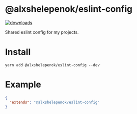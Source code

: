 # @alxshelepenok/eslint-config 

[![downloads][1]][2]

Shared eslint config for my projects.

# Install

```
yarn add @alxshelepenok/eslint-config --dev
```

# Example

```json
{
  "extends": "@alxshelepenok/eslint-config"
}
```

[1]: http://img.shields.io/npm/dm/@alxshelepenok/eslint-config.svg
[2]: http://npm-stat.com/charts.html?package=@alxshelepenok/eslint-config
